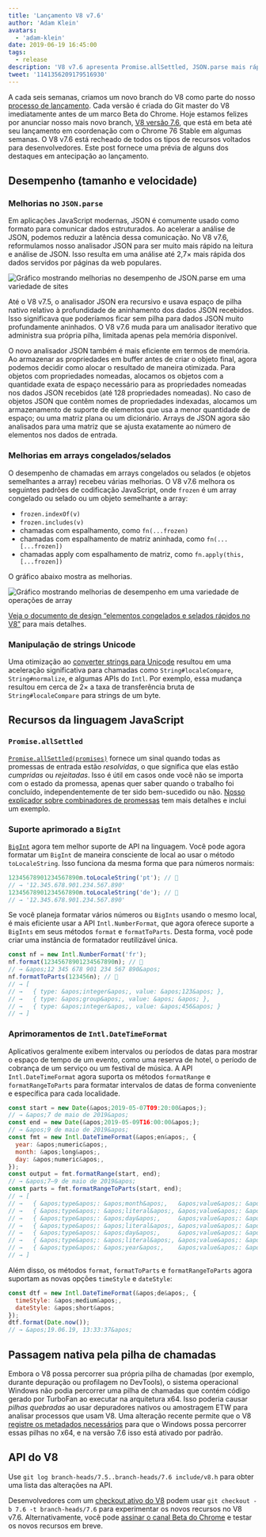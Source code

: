 ```yaml
---
title: 'Lançamento V8 v7.6'
author: 'Adam Klein'
avatars:
  - 'adam-klein'
date: 2019-06-19 16:45:00
tags:
  - release
description: 'V8 v7.6 apresenta Promise.allSettled, JSON.parse mais rápido, BigInts localizados, arrays congelados/selados mais rápidos e muito mais!'
tweet: '1141356209179516930'
---
```

A cada seis semanas, criamos um novo branch do V8 como parte do nosso [processo de lançamento](/docs/release-process). Cada versão é criada do Git master do V8 imediatamente antes de um marco Beta do Chrome. Hoje estamos felizes por anunciar nosso mais novo branch, [V8 versão 7.6](https://chromium.googlesource.com/v8/v8.git/+log/branch-heads/7.6), que está em beta até seu lançamento em coordenação com o Chrome 76 Stable em algumas semanas. O V8 v7.6 está recheado de todos os tipos de recursos voltados para desenvolvedores. Este post fornece uma prévia de alguns dos destaques em antecipação ao lançamento.

<!--truncate-->
## Desempenho (tamanho e velocidade)

### Melhorias no `JSON.parse`

Em aplicações JavaScript modernas, JSON é comumente usado como formato para comunicar dados estruturados. Ao acelerar a análise de JSON, podemos reduzir a latência dessa comunicação. No V8 v7.6, reformulamos nosso analisador JSON para ser muito mais rápido na leitura e análise de JSON. Isso resulta em uma análise até 2,7× mais rápida dos dados servidos por páginas da web populares.

![Gráfico mostrando melhorias no desempenho de `JSON.parse` em uma variedade de sites](/_img/v8-release-76/json-parsing.svg)

Até o V8 v7.5, o analisador JSON era recursivo e usava espaço de pilha nativo relativo à profundidade de aninhamento dos dados JSON recebidos. Isso significava que poderíamos ficar sem pilha para dados JSON muito profundamente aninhados. O V8 v7.6 muda para um analisador iterativo que administra sua própria pilha, limitada apenas pela memória disponível.

O novo analisador JSON também é mais eficiente em termos de memória. Ao armazenar as propriedades em buffer antes de criar o objeto final, agora podemos decidir como alocar o resultado de maneira otimizada. Para objetos com propriedades nomeadas, alocamos os objetos com a quantidade exata de espaço necessário para as propriedades nomeadas nos dados JSON recebidos (até 128 propriedades nomeadas). No caso de objetos JSON que contêm nomes de propriedades indexadas, alocamos um armazenamento de suporte de elementos que usa a menor quantidade de espaço; ou uma matriz plana ou um dicionário. Arrays de JSON agora são analisados para uma matriz que se ajusta exatamente ao número de elementos nos dados de entrada.

### Melhorias em arrays congelados/selados

O desempenho de chamadas em arrays congelados ou selados (e objetos semelhantes a array) recebeu várias melhorias. O V8 v7.6 melhora os seguintes padrões de codificação JavaScript, onde `frozen` é um array congelado ou selado ou um objeto semelhante a array:

- `frozen.indexOf(v)`
- `frozen.includes(v)`
- chamadas com espalhamento, como `fn(...frozen)`
- chamadas com espalhamento de matriz aninhada, como `fn(...[...frozen])`
- chamadas apply com espalhamento de matriz, como `fn.apply(this, [...frozen])`

O gráfico abaixo mostra as melhorias.

![Gráfico mostrando melhorias de desempenho em uma variedade de operações de array](/_img/v8-release-76/frozen-sealed-elements.svg)

[Veja o documento de design “elementos congelados e selados rápidos no V8”](https://bit.ly/fast-frozen-sealed-elements-in-v8) para mais detalhes.

### Manipulação de strings Unicode

Uma otimização ao [converter strings para Unicode](https://chromium.googlesource.com/v8/v8/+/734c1456d942a03d79aab4b3b0e57afbc803ceea) resultou em uma aceleração significativa para chamadas como `String#localeCompare`, `String#normalize`, e algumas APIs do `Intl`. Por exemplo, essa mudança resultou em cerca de 2× a taxa de transferência bruta de `String#localeCompare` para strings de um byte.

## Recursos da linguagem JavaScript

### `Promise.allSettled`

[`Promise.allSettled(promises)`](/features/promise-combinators#promise.allsettled) fornece um sinal quando todas as promessas de entrada estão _resolvidas_, o que significa que elas estão _cumpridas_ ou _rejeitadas_. Isso é útil em casos onde você não se importa com o estado da promessa, apenas quer saber quando o trabalho foi concluído, independentemente de ter sido bem-sucedido ou não. [Nosso explicador sobre combinadores de promessas](/features/promise-combinators) tem mais detalhes e inclui um exemplo.

### Suporte aprimorado a `BigInt`

[`BigInt`](/features/bigint) agora tem melhor suporte de API na linguagem. Você pode agora formatar um `BigInt` de maneira consciente de local ao usar o método `toLocaleString`. Isso funciona da mesma forma que para números normais:

```js
12345678901234567890n.toLocaleString('pt'); // 🐌
// → '12.345.678.901.234.567.890'
12345678901234567890n.toLocaleString('de'); // 🐌
// → '12.345.678.901.234.567.890'
```

Se você planeja formatar vários números ou `BigInts` usando o mesmo local, é mais eficiente usar a API `Intl.NumberFormat`, que agora oferece suporte a `BigInts` em seus métodos `format` e `formatToParts`. Desta forma, você pode criar uma instância de formatador reutilizável única.

```js
const nf = new Intl.NumberFormat('fr');
nf.format(12345678901234567890n); // 🚀
// → &apos;12 345 678 901 234 567 890&apos;
nf.formatToParts(123456n); // 🚀
// → [
// →   { type: &apos;integer&apos;, value: &apos;123&apos; },
// →   { type: &apos;group&apos;, value: &apos; &apos; },
// →   { type: &apos;integer&apos;, value: &apos;456&apos; }
// → ]
```

### Aprimoramentos de `Intl.DateTimeFormat`

Aplicativos geralmente exibem intervalos ou períodos de datas para mostrar o espaço de tempo de um evento, como uma reserva de hotel, o período de cobrança de um serviço ou um festival de música. A API `Intl.DateTimeFormat` agora suporta os métodos `formatRange` e `formatRangeToParts` para formatar intervalos de datas de forma conveniente e específica para cada localidade.

```js
const start = new Date(&apos;2019-05-07T09:20:00&apos;);
// → &apos;7 de maio de 2019&apos;
const end = new Date(&apos;2019-05-09T16:00:00&apos;);
// → &apos;9 de maio de 2019&apos;
const fmt = new Intl.DateTimeFormat(&apos;en&apos;, {
  year: &apos;numeric&apos;,
  month: &apos;long&apos;,
  day: &apos;numeric&apos;,
});
const output = fmt.formatRange(start, end);
// → &apos;7–9 de maio de 2019&apos;
const parts = fmt.formatRangeToParts(start, end);
// → [
// →   { &apos;type&apos;: &apos;month&apos;,   &apos;value&apos;: &apos;maio&apos;,  &apos;source&apos;: &apos;shared&apos; },
// →   { &apos;type&apos;: &apos;literal&apos;, &apos;value&apos;: &apos; &apos;,    &apos;source&apos;: &apos;shared&apos; },
// →   { &apos;type&apos;: &apos;day&apos;,     &apos;value&apos;: &apos;7&apos;,    &apos;source&apos;: &apos;startRange&apos; },
// →   { &apos;type&apos;: &apos;literal&apos;, &apos;value&apos;: &apos; – &apos;,  &apos;source&apos;: &apos;shared&apos; },
// →   { &apos;type&apos;: &apos;day&apos;,     &apos;value&apos;: &apos;9&apos;,    &apos;source&apos;: &apos;endRange&apos; },
// →   { &apos;type&apos;: &apos;literal&apos;, &apos;value&apos;: &apos;, &apos;,   &apos;source&apos;: &apos;shared&apos; },
// →   { &apos;type&apos;: &apos;year&apos;,    &apos;value&apos;: &apos;2019&apos;, &apos;source&apos;: &apos;shared&apos; },
// → ]
```

Além disso, os métodos `format`, `formatToParts` e `formatRangeToParts` agora suportam as novas opções `timeStyle` e `dateStyle`:

```js
const dtf = new Intl.DateTimeFormat(&apos;de&apos;, {
  timeStyle: &apos;medium&apos;,
  dateStyle: &apos;short&apos;
});
dtf.format(Date.now());
// → &apos;19.06.19, 13:33:37&apos;
```

## Passagem nativa pela pilha de chamadas

Embora o V8 possa percorrer sua própria pilha de chamadas (por exemplo, durante depuração ou profilagem no DevTools), o sistema operacional Windows não podia percorrer uma pilha de chamadas que contém código gerado por TurboFan ao executar na arquitetura x64. Isso poderia causar _pilhas quebradas_ ao usar depuradores nativos ou amostragem ETW para analisar processos que usam V8. Uma alteração recente permite que o V8 [registre os metadados necessários](https://chromium.googlesource.com/v8/v8/+/3cda21de77d098a612eadf44d504b188a599c5f0) para que o Windows possa percorrer essas pilhas no x64, e na versão 7.6 isso está ativado por padrão.

## API do V8

Use `git log branch-heads/7.5..branch-heads/7.6 include/v8.h` para obter uma lista das alterações na API.

Desenvolvedores com um [checkout ativo do V8](/docs/source-code#using-git) podem usar `git checkout -b 7.6 -t branch-heads/7.6` para experimentar os novos recursos no V8 v7.6. Alternativamente, você pode [assinar o canal Beta do Chrome](https://www.google.com/chrome/browser/beta.html) e testar os novos recursos em breve.
